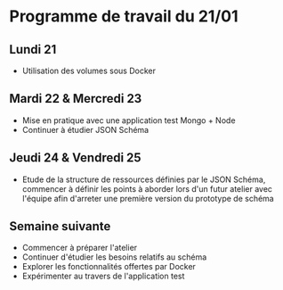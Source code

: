 # Programme de travail du 21/01

## Lundi 21

- Utilisation des volumes sous Docker 

## Mardi 22 & Mercredi 23

- Mise en pratique avec une application test Mongo + Node
- Continuer à étudier JSON Schéma

## Jeudi 24 & Vendredi 25

- Etude de la structure de ressources définies par le JSON Schéma, commencer à définir les points à aborder lors d'un futur atelier avec l'équipe afin d'arreter une première version du prototype de schéma

## Semaine suivante
- Commencer à préparer l'atelier
- Continuer d'étudier les besoins relatifs au schéma
- Explorer les fonctionnalités offertes par Docker
- Expérimenter au travers de l'application test
 
